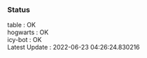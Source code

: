 ### Status


table : OK  
hogwarts : OK  
icy-bot : OK  
Latest Update : 2022-06-23 04:26:24.830216
